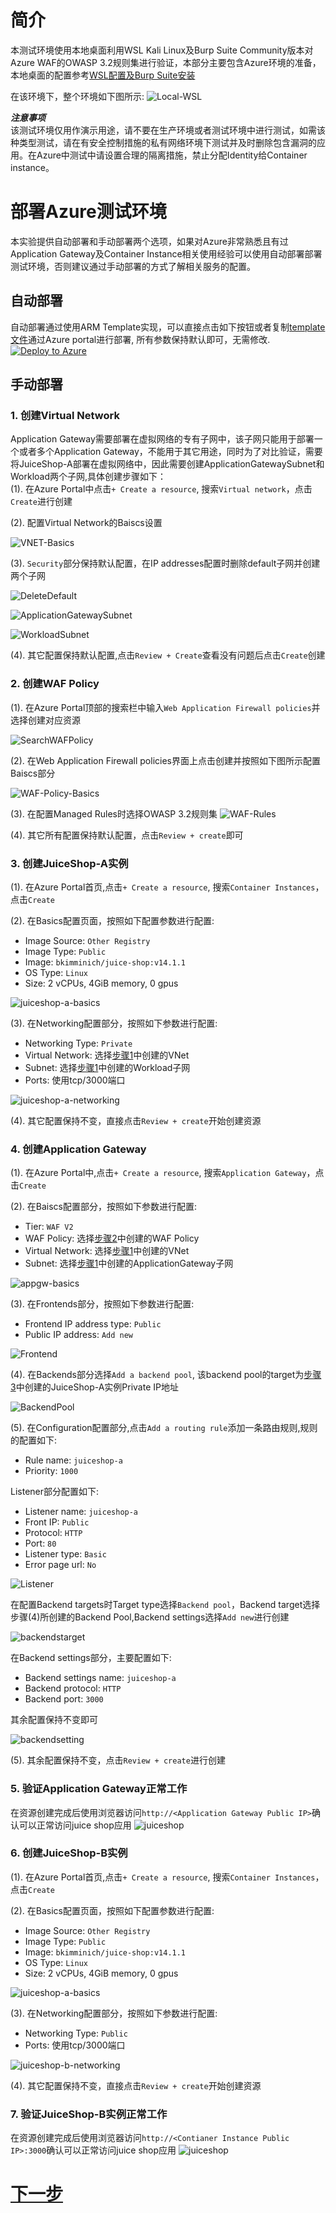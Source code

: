 # 简介  
本测试环境使用本地桌面利用WSL Kali Linux及Burp Suite Community版本对Azure WAF的OWASP 3.2规则集进行验证，本部分主要包含Azure环境的准备，本地桌面的配置参考[WSL配置及Burp Suite安装](./Lab-Configure-WSL-Burpsuite.md)

在该环境下，整个环境如下图所示:
![Local-WSL](./images/Arch/Local-Arc.png)

***注意事项***   
该测试环境仅用作演示用途，请不要在生产环境或者测试环境中进行测试，如需该种类型测试，请在有安全控制措施的私有网络环境下测试并及时删除包含漏洞的应用。在Azure中测试中请设置合理的隔离措施，禁止分配Identity给Container instance。

# 部署Azure测试环境  
本实验提供自动部署和手动部署两个选项，如果对Azure非常熟悉且有过Application Gateway及Container Instance相关使用经验可以使用自动部署部署测试环境，否则建议通过手动部署的方式了解相关服务的配置。
## 自动部署
自动部署通过使用ARM Template实现，可以直接点击如下按钮或者复制[template文件](https://raw.githubusercontent.com/muismu/Azure-WAF-Lab/main/bicep/main-wsl.json)通过Azure portal进行部署, 所有参数保持默认即可，无需修改.
[![Deploy to Azure](https://aka.ms/deploytoazurebutton)](https://portal.azure.com/#create/Microsoft.Template/uri/https%3A%2F%2Fraw.githubusercontent.com%2Fmuismu%2FAzure-WAF-Lab%2Fmain%2Fbicep%2Fmain-wsl.json)
## 手动部署   
### 1. 创建Virtual Network
Application Gateway需要部署在虚拟网络的专有子网中，该子网只能用于部署一个或者多个Application Gateway，不能用于其它用途，同时为了对比验证，需要将JuiceShop-A部署在虚拟网络中，因此需要创建ApplicationGatewaySubnet和Workload两个子网,具体创建步骤如下：  
(1). 在Azure Portal中点击`+ Create a resource`, 搜索`Virtual network`，点击`Create`进行创建  

(2). 配置Virtual Network的Baiscs设置  

![VNET-Basics](./images/Local-WSL/WSL-1-VNET-Basics.png)     

(3). `Security`部分保持默认配置，在IP addresses配置时删除default子网并创建两个子网   

![DeleteDefault](./images/Local-WSL/WSL-2-VNET-Delete-Default-Subnet.png)   

![ApplicationGatewaySubnet](./images/Local-WSL/WSL-3-VNET-Create-ApplicationGatewaySubnet.png)  

![WorkloadSubnet](./images/Local-WSL/WSL-4-VNET-Create-WorkloadSubnet.png)   

(4). 其它配置保持默认配置,点击`Review + Create`查看没有问题后点击`Create`创建  

### 2. 创建WAF Policy
(1). 在Azure Portal顶部的搜索栏中输入`Web Application Firewall policies`并选择创建对应资源      

![SearchWAFPolicy](./images/Local-WSL/WSL-5-VNET-Create-WAF-Policy.png)   

(2). 在Web Application Firewall policies界面上点击创建并按照如下图所示配置Baiscs部分  

![WAF-Policy-Basics](./images/Local-WSL/WSL-6-VNET-Create-WAF-Policy-basics.png)  

(3). 在配置Managed Rules时选择OWASP 3.2规则集 
![WAF-Rules](./images/Local-WSL/WSL-7-VNET-Create-WAF-Policy-Rules.png)  

(4). 其它所有配置保持默认配置，点击`Review + create`即可

### 3. 创建JuiceShop-A实例
(1). 在Azure Portal首页,点击`+ Create a resource`, 搜索`Container Instances`，点击`Create`  

(2). 在Basics配置页面，按照如下配置参数进行配置:  
* Image Source: `Other Registry`
* Image Type: `Public`
* Image: `bkimminich/juice-shop:v14.1.1`
* OS Type: `Linux`
* Size: 2 vCPUs, 4GiB memory, 0 gpus  

![juiceshop-a-basics](./images/Local-WSL/WSL-8-VNET-Create-juiceshop-a.png)

(3). 在Networking配置部分，按照如下参数进行配置:  
* Networking Type: `Private`
* Virtual Network: 选择[步骤1](#1-创建virtual-network)中创建的VNet  
* Subnet: 选择[步骤1](#1-创建virtual-network)中创建的Workload子网  
* Ports: 使用tcp/3000端口   

![juiceshop-a-networking](./images/Local-WSL/WSL-9-VNET-Juiceshop-Networking.png)  

(4). 其它配置保持不变，直接点击`Review + create`开始创建资源

### 4. 创建Application Gateway
(1). 在Azure Portal中,点击`+ Create a resource`, 搜索`Application Gateway`，点击`Create`  

(2). 在Baiscs配置部分，按照如下参数进行配置:  
* Tier: `WAF V2`
* WAF Policy: 选择[步骤2](#2-创建waf-policy)中创建的WAF Policy   
* Virtual Network: 选择[步骤1](#1-创建virtual-network)中创建的VNet 
* Subnet: 选择[步骤1](#1-创建virtual-network)中创建的ApplicationGateway子网   

![appgw-basics](./images/Local-WSL/WSL-10-VNET-Juiceshop-appgw-basics.png)  

(3). 在Frontends部分，按照如下参数进行配置:  
* Frontend IP address type: `Public`
* Public IP address: `Add new`    

![Frontend](./images/Local-WSL/WSL-11-VNET-Juiceshop-appgw-frontend.png)  

(4). 在Backends部分选择`Add a backend pool`, 该backend pool的target为[步骤3](#3-创建juiceshop-a实例)中创建的JuiceShop-A实例Private IP地址  

![BackendPool](./images/Local-WSL/WSL-12-VNET-Juiceshop-appgw-backendpool.png)  

(5). 在Configuration配置部分,点击`Add a routing rule`添加一条路由规则,规则的配置如下:  
* Rule name: `juiceshop-a`
* Priority: `1000`

Listener部分配置如下:  
* Listener name: `juiceshop-a`
* Front IP: `Public`
* Protocol: `HTTP` 
* Port: `80`
* Listener type: `Basic`
* Error page url: `No`  

![Listener](./images/Local-WSL/WSL-13-VNET-Juiceshop-appgw-listener.png)

在配置Backend targets时Target type选择`Backend pool`，Backend target选择步骤(4)所创建的Backend Pool,Backend settings选择`Add new`进行创建  

![backendstarget](./images/Local-WSL/WSL-14-VNET-Juiceshop-appgw-backendtargets.png) 

在Backend settings部分，主要配置如下:  
* Backend settings name: `juiceshop-a`
* Backend protocol: `HTTP` 
* Backend port: `3000`

其余配置保持不变即可  

![backendsetting](./images/Local-WSL/WSL-15-VNET-Juiceshop-appgw-backendsettings.png)

(5). 其余配置保持不变，点击`Review + create`进行创建

### 5. 验证Application Gateway正常工作
在资源创建完成后使用浏览器访问`http://<Application Gateway Public IP>`确认可以正常访问juice shop应用
![juiceshop](./images/Local-WSL/WSL-16-VNET-Juiceshop-appgw-verification.png)

### 6. 创建JuiceShop-B实例
(1). 在Azure Portal首页,点击`+ Create a resource`, 搜索`Container Instances`，点击`Create`  

(2). 在Basics配置页面，按照如下配置参数进行配置:  
* Image Source: `Other Registry`
* Image Type: `Public`
* Image: `bkimminich/juice-shop:v14.1.1`
* OS Type: `Linux`
* Size: 2 vCPUs, 4GiB memory, 0 gpus  

![juiceshop-a-basics](./images/Local-WSL/WSL-8-VNET-Create-juiceshop-a.png)

(3). 在Networking配置部分，按照如下参数进行配置:  
* Networking Type: `Public` 
* Ports: 使用tcp/3000端口   

![juiceshop-b-networking](./images/Local-WSL/WSL-17-VNET-Juiceshop-b-networking.png)  

(4). 其它配置保持不变，直接点击`Review + create`开始创建资源

### 7. 验证JuiceShop-B实例正常工作
在资源创建完成后使用浏览器访问`http://<Contianer Instance Public IP>:3000`确认可以正常访问juice shop应用
![juiceshop](./images/Local-WSL/WSL-18-VNET-Juiceshop-b-verification.png)

# [下一步](./Lab-Configure-WSL-Burpsuite.md)